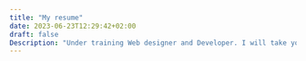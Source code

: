```yaml
---
title: "My resume"
date: 2023-06-23T12:29:42+02:00
draft: false
Description: "Under training Web designer and Developer. I will take your webpage from an abstract idea to a visualized and responsive page. Want to know more about me?! Read this resume webpage. Find what you want then"
---
```


